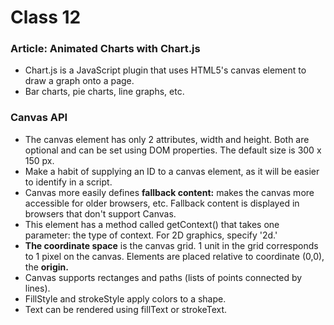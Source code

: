 # Class 12
### Article: Animated Charts with Chart.js
- Chart.js is a JavaScript plugin that uses HTML5's canvas element to draw a graph onto a page.
- Bar charts, pie charts, line graphs, etc.

### Canvas API
- The canvas element has only 2 attributes, width and height. Both are optional and can be set using DOM properties. The default size is 300 x 150 px.
- Make a habit of supplying an ID to a canvas element, as it will be easier to identify in a script.
- Canvas more easily defines **fallback content:** makes the canvas more accessible for older browsers, etc. Fallback content is displayed in browsers that don't support Canvas.
- This element has a method called getContext() that takes one parameter: the type of context. For 2D graphics, specify '2d.'
- **The coordinate space** is the canvas grid. 1 unit in the grid corresponds to 1 pixel on the canvas. Elements are placed relative to coordinate (0,0), the **origin.**
- Canvas supports rectanges and paths (lists of points connected by lines).
- FillStyle and strokeStyle apply colors to a shape. 
- Text can be rendered using fillText or strokeText.